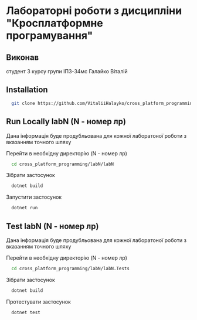 # Лабораторні роботи з дисципліни "Кросплатформне програмування"


## Виконав
студент 3 курсу групи ІПЗ-34мс Галайко Віталій


## Installation

```bash
  git clone https://github.com/VitaliiHalayko/cross_platform_programming
```


## Run Locally labN (N - номер лр)

Дана інформація буде продубльована для кожної лаборатоної роботи з вказанням точного шляху

Перейти в необхідну директорію (N - номер лр)

```bash
  cd cross_platform_programming/labN/labN
```

Зібрати застосунок

```bash
  dotnet build
```

Запустити застосунок

```bash
  dotnet run
```


## Test labN (N - номер лр)

Дана інформація буде продубльована для кожної лаборатоної роботи з вказанням точного шляху

Перейти в необхідну директорію (N - номер лр)

```bash
  cd cross_platform_programming/labN/labN.Tests
```

Зібрати застосунок

```bash
  dotnet build
```

Протестувати застосунок

```bash
  dotnet test
```

